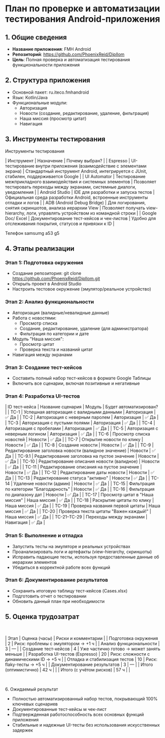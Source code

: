 # План по проверке и автоматизации тестирования Android-приложения

## 1\. Общие сведения

- **Название приложения**: FMH Android
- **Репозиторий**: https://github.com/PhoenixReid/Dipllom
- **Цель**: Полная проверка и автоматизация тестирования функциональности приложения

## 2\. Структура приложения

- Основной пакет: ru.iteco.fmhandroid
- Язык: Kotlin/Java
- Функциональные модули:
    - Авторизация
    - Новости (создание, редактирование, удаление, фильтрация)
    - Наша миссия (просмотр цитат)
    - Навигация

## 3\. Инструменты тестирования  
Инструменты тестирования  

| Инструмент | Назначение | Почему выбран? |
| Espresso | UI-тестирование внутри приложения (взаимодействие с элементами экрана) | Стандартный инструмент Android, интегрируется с JUnit, стабилен, поддерживается Google |
| UI Automator | Тестирование межприкладного взаимодействия и системных элементов | Позволяет тестировать переходы между экранами, системные диалоги, уведомления |
| Android Studio | IDE для разработки и запуска тестов | Официальная среда разработки Android, встроенные инструменты отладки и логов |
| ADB (Android Debug Bridge) | Для логирования, снятия скриншотов, анализа иерархии View | Позволяет получать view-hierarchy, логи, управлять устройством из командной строки |
| Google Doc/ Excel | Документирование тест-кейсов и чек-листов | Удобно для отслеживания покрытия, статусов и привязки к ID |

Телефон samsumg a53 g5  

## 4\. Этапы реализации

### Этап 1: Подготовка окружения

- Создание репозитория: git clone https://github.com/PhoenixReid/Dipllom.git
- Открыть проект в Android Studio
- Настроить тестовое окружение (эмулятор/реальное устройство)

### Этап 2: Анализ функциональности

- Авторизация (валидные/невалидные данные)
- Работа с новостями:
    - Просмотр списка
    - Создание, редактирование, удаление (для администратора)
    - Фильтрация по категории и дате
- Модуль "Наша миссия":
    - Просмотр цитат
    - Проверка текста и названий цитат
- Навигация между экранами

### Этап 3: Создание тест-кейсов

- Составить полный набор тест-кейсов в формате Google Таблицы
- Включить все сценарии, включая позитивные и негативные

### Этап 4: Разработка UI-тестов

| ID тест-кейса | Название сценария | Модуль | Будет автоматизирован? |
| ТС-1 | Успешная авторизация с валидными данными | Авторизация | ✅ Да |
| ТС-2 | Авторизация с неверным паролем | Авторизация | ✅ Да |
| ТС-3 | Авторизация с пустыми полями | Авторизация | ✅ Да |
| TC-4 | Авторизация с пробелами | Авторизация | ✅ Да |
| TC-5 | Авторизация с неверным логином | Авторизация | ✅ Да |
| TC-6 | Просмотр списка новостей | Новости | ✅ Да |
| TC-7 | Открытие новости по клику | Новости | ✅ Да |
| TC-8 | Создание новости | Новости | ✅ Да |
| TC-9 | Редактирование заголовка новости (валидное значение) | Новости | ✅ Да |
| TC-9.1 | Редактирование заголовка на пустое значение | Новости | ✅ Да |
| TC-10 | Редактирование описания новости (валидное) | Новости | ✅ Да |
| TC-11 | Редактирование описания на пустое значение | Новости | ✅ Да |
| TC-12 | Редактирование даты новости | Новости | ✅ Да |
| TC-13 | Редактирование статуса "активно" | Новости | ✅ Да |
| TC-14 | Удаление новости (админ) | Новости | ✅ Да |
| TC-15 | Фильтрация по категории "Благодарность" | Новости | ✅ Да |
| TC-16 | Фильтрация по диапазону дат | Новости | ✅ Да |
| TC-17 | Просмотр цитат в "Наша миссия" | Наша миссия | ✅ Да |
| TC-18 | Раскрытие цитаты по клику | Наша миссия | ✅ Да |
| ТС-19 | Проверка названия первой цитаты | Наша миссия | ✅ Да |
| TC-20 | Проверка текста цитаты "Важен каждый!" | Наша миссия | ✅ Да |
| TC-21–TC-29 | Переходы между экранами | Навигация | ✅ Да |

### Этап 5: Выполнение и отладка

- Запустить тесты на эмуляторе и реальных устройствах
- Проанализировать логи и артефакты (view-hierarchy, скриншоты)
- Исправить падающие тесты, используя предоставленные данные об иерархии элементов
- Убедиться в корректной работе всех функций

### Этап 6: Документирование результатов

- Сохранить итоговую таблицу тест-кейсов (Cases.xlsx)
- Подготовить отчет о тестировании
- Обновить данный план при необходимости

## 5\. Оценка трудозатрат  
<br/>

| Этап | Оценка (часы) | Риски и комментарии |
| Подготовка окружения | 2   | Риск: проблемы с эмулятором → +1 ч |
| Анализ функциональности | 3   | —   |
| Создание тест-кейсов | 4   | Уже частично готово → может занять меньше |
| Разработка UI-тестов (Espresso) | 20  | Риск: сложности с динамическими ID → +5 ч |
| Отладка и стабилизация тестов | 10  | Риск: flaky-тесты → +5 ч |
| Документирование результатов | 3   | —   |
| Итого (оптимистично) | 42 ч |     |
| Итого (с учётом рисков) | 57 ч |     |

##   
<br/>6\. Ожидаемый результат

- Полностью автоматизированный набор тестов, покрывающий 100% ключевых сценариев
- Документированные тест-кейсы м чек-лист
- Подтвержденная работоспособность всех основных функций приложения
- Стабильные и надежные UI-тесты без использования искусственных задержек
